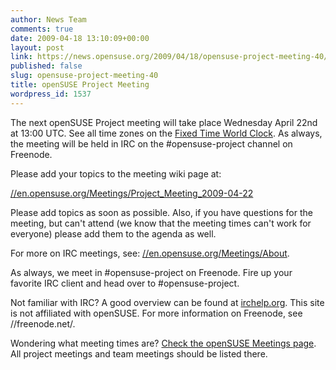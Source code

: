 ```yaml
---
author: News Team
comments: true
date: 2009-04-18 13:10:09+00:00
layout: post
link: https://news.opensuse.org/2009/04/18/opensuse-project-meeting-40/
published: false
slug: opensuse-project-meeting-40
title: openSUSE Project Meeting
wordpress_id: 1537
---
```


The next openSUSE Project meeting will take place Wednesday April 22nd at 13:00 UTC. See all time zones on the [Fixed Time World Clock](//bit.ly/Tb6zE). As always, the meeting will be held in IRC on the #opensuse-project channel on Freenode.

Please add your topics to the meeting wiki page at:

[//en.opensuse.org/Meetings/Project_Meeting_2009-04-22](//en.opensuse.org/Meetings/Project_Meeting_2009-04-22)

Please add topics as soon as possible. Also, if you have questions for the meeting, but can't attend (we know that the meeting times can't work for everyone) please add them to the agenda as well.

For more on IRC meetings, see: [//en.opensuse.org/Meetings/About](//en.opensuse.org/Meetings/About).

As always, we meet in #opensuse-project on Freenode. Fire up your favorite IRC client and head over to #opensuse-project.

Not familiar with IRC? A good overview can be found at [irchelp.org](//www.irchelp.org/). This site is not affiliated with openSUSE. For more information on Freenode, see //freenode.net/.

Wondering what meeting times are? [Check the openSUSE Meetings page](//en.opensuse.org/Meetings). All project meetings and team meetings should be listed there.
